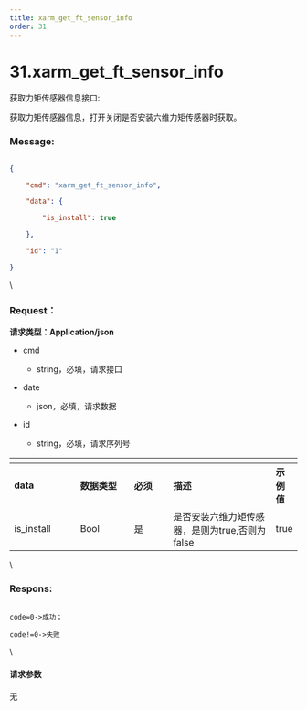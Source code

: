 ```yaml
---
title: xarm_get_ft_sensor_info
order: 31
---
```

# 31.xarm\_get\_ft\_sensor\_info



 



获取力矩传感器信息接口:

获取力矩传感器信息，打开关闭是否安装六维力矩传感器时获取。



### Message:  



```json

{

    "cmd": "xarm_get_ft_sensor_info",

    "data": {

        "is_install": true

    },

    "id": "1"

}

```



\





### Request：    



**请求类型：Application/json**



* cmd

  * string，必填，请求接口

* date

  * json，必填，请求数据

* id

  * string，必填，请求序列号



<table data-header-hidden><thead><tr><th width="117"></th><th width="100"></th><th width="70"></th><th width="225"></th><th></th></tr></thead><tbody><tr><td><strong>data</strong></td><td><strong>数据类型</strong></td><td><strong>必须</strong></td><td><strong>描述</strong></td><td><strong>示例值</strong></td></tr><tr><td>is_install</td><td>Bool</td><td>是</td><td>是否安装六维力矩传感器，是则为true,否则为false</td><td>true</td></tr></tbody></table>



\





### Respons:     



```

code=0->成功；

code!=0->失败

```



\





#### 请求参数



无
